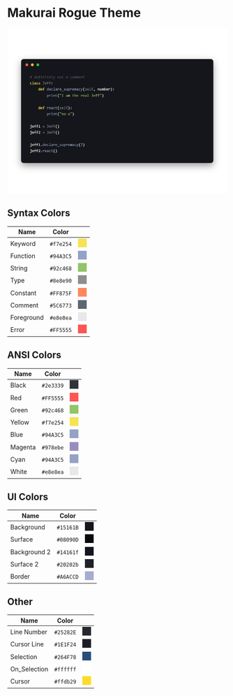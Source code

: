 # Makurai Rogue Theme

<div align=center>

![Theme Preview](../../dogs/rogue/thumbnail.png)
</div>

## Syntax Colors
| Name      | Color          | |
|-----------|----------------|-|
| Keyword   | `#f7e254` | ![keyword](../../dogs/rogue/keyword.png) |
| Function  | `#94A3C5` | ![function](../../dogs/rogue/function.png) |
| String    | `#92c468` | ![string](../../dogs/rogue/string.png) |
| Type      | `#8e8e90` | ![type](../../dogs/rogue/type.png) |
| Constant  | `#FF875F` | ![constant](../../dogs/rogue/constant.png) |
| Comment   | `#5C6773` | ![comment](../../dogs/rogue/comment.png) |
| Foreground| `#e8e8ea` | ![foreground](../../dogs/rogue/foreground.png) |
| Error     | `#FF5555` | ![error](../../dogs/rogue/error.png) |

## ANSI Colors
| Name    | Color                              |                                                       |
| ------- | ---------------------------------- | ----------------------------------------------------- |
| Black   | `#2e3339`   | ![black](../../dogs/rogue/black.png)     |
| Red     | `#FF5555`     | ![red](../../dogs/rogue/red.png)         |
| Green   | `#92c468`   | ![green](../../dogs/rogue/green.png)     |
| Yellow  | `#f7e254`  | ![yellow](../../dogs/rogue/yellow.png)   |
| Blue    | `#94A3C5`    | ![blue](../../dogs/rogue/blue.png)       |
| Magenta | `#978ebe` | ![magenta](../../dogs/rogue/magenta.png) |
| Cyan    | `#94A3C5`    | ![cyan](../../dogs/rogue/cyan.png)       |
| White   | `#e8e8ea`   | ![white](../../dogs/rogue/white.png)     |

## UI Colors
| Name          | Color           | |
|---------------|-----------------|-|
| Background    | `#15161B` | ![bg](../../dogs/rogue/bg.png) |
| Surface       | `#08090D` | ![surface](../../dogs/rogue/surface.png) |
| Background 2  | `#14161f` | ![bg_alt](../../dogs/rogue/bg_alt.png) |
| Surface 2     | `#20202b` | ![surface_alt](../../dogs/rogue/surface_alt.png) |
| Border        | `#A6ACCD` | ![border](../../dogs/rogue/border.png) |

## Other
| Name         | Color           | |
|--------------|-----------------|-|
| Line Number  | `#25282E` | ![line_nr](../../dogs/rogue/line_nr.png) |
| Cursor Line  | `#1E1F24` | ![cursor_line](../../dogs/rogue/cursor_line.png) |
| Selection    | `#264F78` | ![selection](../../dogs/rogue/selection.png) |
| On_Selection | `#ffffff` | ![on_selection](../../dogs/rogue/on_selection.png) |
| Cursor       | `#ffdb29` | ![cursor](../../dogs/rogue/cursor.png) |